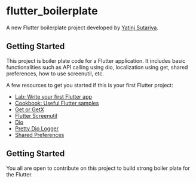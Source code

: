 # flutter_boilerplate

A new Flutter boilerplate project developed by [Yatinj Sutariya](https://www.github.com/yatinj30).

## Getting Started

This project is boiler plate code for a Flutter application. It includes basic functionalities such as API calling using dio, localization using get, shared preferences, how to use screenutil, etc.

A few resources to get you started if this is your first Flutter project:

- [Lab: Write your first Flutter app](https://docs.flutter.dev/get-started/codelab)
- [Cookbook: Useful Flutter samples](https://docs.flutter.dev/cookbook)
- [Get or GetX](https://pub.dev/packages/get)
- [Flutter Screenutil](https://pub.dev/packages/flutter_screenutil)
- [Dio](https://pub.dev/packages/dio)
- [Pretty Dio Logger](https://pub.dev/packages/pretty_dio_logger)
- [Shared Preferences](https://pub.dev/packages/shared_preferences)

## Getting Started

You all are open to contribute on this project to build strong boiler plate for the Flutter.